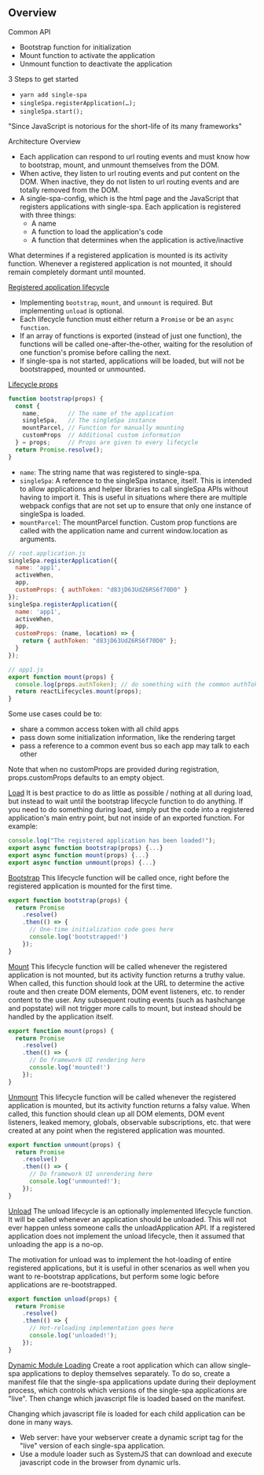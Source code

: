 Overview
-------------------------------------------------------------------------------

Common API 
- Bootstrap function for initialization 
- Mount function to activate the application 
- Unmount function to deactivate the application 

3 Steps to get started 
- `yarn add single-spa`
- `singleSpa.registerApplication(…);`
- `singleSpa.start();`

"Since JavaScript is notorious for the short-life of its many frameworks" 

Architecture Overview 
- Each application can respond to url routing events and must know how to bootstrap, mount, and unmount themselves from the DOM. 
- When active, they listen to url routing events and put content on the DOM. When inactive, they do not listen to url routing events and are totally removed from the DOM. 
- A single-spa-config, which is the html page and the JavaScript that registers applications with single-spa. Each application is registered with three things: 
    - A name 
    - A function to load the application's code 
    - A function that determines when the application is active/inactive 


What determines if a registered application is mounted is its activity function. Whenever a registered application is not mounted, it should remain completely dormant until mounted.


[Registered application lifecycle](https://single-spa.js.org/docs/building-applications#registered-application-lifecycle)
- Implementing `bootstrap`, `mount`, and `unmount` is required. But implementing `unload` is optional.
- Each lifecycle function must either return a `Promise` or be an `async function`.
- If an array of functions is exported (instead of just one function), the functions will be called one-after-the-other, waiting for the resolution of one function's promise before calling the next.
- If single-spa is not started, applications will be loaded, but will not be bootstrapped, mounted or unmounted.

[Lifecycle props](https://single-spa.js.org/docs/building-applications#lifecyle-props)
```javascript
function bootstrap(props) {
  const {
    name,        // The name of the application
    singleSpa,   // The singleSpa instance
    mountParcel, // Function for manually mounting
    customProps  // Additional custom information
  } = props;     // Props are given to every lifecycle
  return Promise.resolve();
}
```
- `name`: The string name that was registered to single-spa.
- `singleSpa`: A reference to the singleSpa instance, itself. This is intended to allow applications and helper libraries to call singleSpa APIs without having to import it. This is useful in situations where there are multiple webpack configs that are not set up to ensure that only one instance of singleSpa is loaded.
- `mountParcel`: The mountParcel function.
Custom prop functions are called with the application name and current window.location as arguments.

```javascript
// root.application.js
singleSpa.registerApplication({
  name: 'app1',
  activeWhen,
  app,
  customProps: { authToken: "d83jD63UdZ6RS6f70D0" }
});
singleSpa.registerApplication({
  name: 'app1',
  activeWhen,
  app,
  customProps: (name, location) => {
    return { authToken: "d83jD63UdZ6RS6f70D0" };
  }
});
```

```javascript
// app1.js
export function mount(props) {
  console.log(props.authToken); // do something with the common authToken in app1
  return reactLifecycles.mount(props);
}
```
Some use cases could be to:
- share a common access token with all child apps
- pass down some initialization information, like the rendering target
- pass a reference to a common event bus so each app may talk to each other

Note that when no customProps are provided during registration, props.customProps defaults to an empty object.


[Load](https://single-spa.js.org/docs/building-applications#load)
It is best practice to do as little as possible / nothing at all during load, but instead to wait until the bootstrap lifecycle function to do anything. If you need to do something during load, simply put the code into a registered application's main entry point, but not inside of an exported function. For example:
```javascript
console.log("The registered application has been loaded!");
export async function bootstrap(props) {...}
export async function mount(props) {...}
export async function unmount(props) {...}
```

[Bootstrap](https://single-spa.js.org/docs/building-applications#bootstrap)
This lifecycle function will be called once, right before the registered application is mounted for the first time.
```javascript
export function bootstrap(props) {
  return Promise
    .resolve()
    .then(() => {
      // One-time initialization code goes here
      console.log('bootstrapped!')
    });
}
```

[Mount](https://single-spa.js.org/docs/building-applications#mount)
This lifecycle function will be called whenever the registered application is not mounted, but its activity function returns a truthy value. When called, this function should look at the URL to determine the active route and then create DOM elements, DOM event listeners, etc. to render content to the user. Any subsequent routing events (such as hashchange and popstate) will not trigger more calls to mount, but instead should be handled by the application itself.
```javascript
export function mount(props) {
  return Promise
    .resolve()
    .then(() => {
      // Do framework UI rendering here
      console.log('mounted!')
    });
}
```

[Unmount](https://single-spa.js.org/docs/building-applications#unmount)
This lifecycle function will be called whenever the registered application is mounted, but its activity function returns a falsy value. When called, this function should clean up all DOM elements, DOM event listeners, leaked memory, globals, observable subscriptions, etc. that were created at any point when the registered application was mounted.
```javascript
export function unmount(props) {
  return Promise
    .resolve()
    .then(() => {
      // Do framework UI unrendering here
      console.log('unmounted!');
    });
}
```

[Unload](https://single-spa.js.org/docs/building-applications#unload)
The unload lifecycle is an optionally implemented lifecycle function. It will be called whenever an application should be unloaded. This will not ever happen unless someone calls the unloadApplication API. If a registered application does not implement the unload lifecycle, then it assumed that unloading the app is a no-op.

The motivation for unload was to implement the hot-loading of entire registered applications, but it is useful in other scenarios as well when you want to re-bootstrap applications, but perform some logic before applications are re-bootstrapped.
```javascript
export function unload(props) {
  return Promise
    .resolve()
    .then(() => {
      // Hot-reloading implementation goes here
      console.log('unloaded!');
    });
}
```

[Dynamic Module Loading](https://single-spa.js.org/docs/separating-applications#option-3-dynamic-module-loading)
Create a root application which can allow single-spa applications to deploy themselves separately. To do so, create a manifest file that the single-spa applications update during their deployment process, which controls which versions of the single-spa applications are "live". Then change which javascript file is loaded based on the manifest.

Changing which javascript file is loaded for each child application can be done in many ways.
- Web server: have your webserver create a dynamic script tag for the "live" version of each single-spa application.
- Use a module loader such as SystemJS that can download and execute javascript code in the browser from dynamic urls.